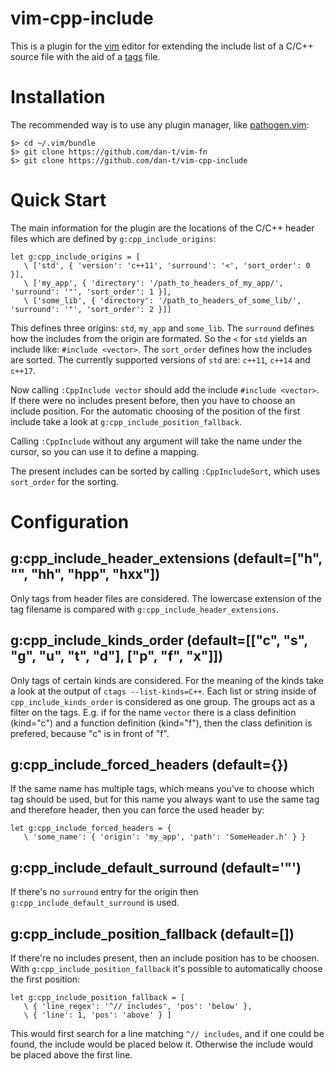 vim-cpp-include
===============

This is a plugin for the [vim](http://www.vim.org/) editor for extending the include
list of a C/C++ source file with the aid of a [tags](https://en.wikipedia.org/wiki/Ctags) file.

Installation
============

The recommended way is to use any plugin manager, like [pathogen.vim](<https://github.com/tpope/vim-pathogen/>):

    $> cd ~/.vim/bundle
    $> git clone https://github.com/dan-t/vim-fn
    $> git clone https://github.com/dan-t/vim-cpp-include

Quick Start
===========

The main information for the plugin are the locations of the C/C++ header files
which are defined by `g:cpp_include_origins`:

    let g:cpp_include_origins = [
       \ ['std', { 'version': 'c++11', 'surround': '<', 'sort_order': 0 }],
       \ ['my_app', { 'directory': '/path_to_headers_of_my_app/', 'surround': '"', 'sort_order': 1 }],
       \ ['some_lib', { 'directory': '/path_to_headers_of_some_lib/', 'surround': '"', 'sort_order': 2 }]]
 
This defines three origins: `std`, `my_app` and `some_lib`. The `surround` defines how the includes from
the origin are formated. So the `<` for `std` yields an include like: `#include <vector>`. The `sort_order`
defines how the includes are sorted. The currently supported versions of `std` are: `c++11`, `c++14` and `c++17`.

Now calling `:CppInclude vector` should add the include `#include <vector>`. If there were no includes present
before, then you have to choose an include position. For the automatic choosing of the position of the first include
take a look at `g:cpp_include_position_fallback`.

Calling `:CppInclude` without any argument will take the name under the cursor, so you can use it to define a mapping.

The present includes can be sorted by calling `:CppIncludeSort`, which uses `sort_order` for the sorting.

Configuration
=============

g:cpp_include_header_extensions (default=["h", "", "hh", "hpp", "hxx"])
-----------------------------------------------------------------------

Only tags from header files are considered. The lowercase extension of the tag filename is
compared with `g:cpp_include_header_extensions`.

g:cpp_include_kinds_order (default=[["c", "s", "g", "u", "t", "d"], ["p", "f", "x"]])
-------------------------------------------------------------------------------------

Only tags of certain kinds are considered. For the meaning of the kinds take a look at
the output of `ctags --list-kinds=C++`. Each list or string inside of `cpp_include_kinds_order`
is considered as one group. The groups act as a filter on the tags. E.g. if for the name
`vector` there is a class definition (kind="c") and a function definition (kind="f"), then
the class definition is prefered, because "c" is in front of "f".

g:cpp_include_forced_headers (default={})
-----------------------------------------

If the same name has multiple tags, which means you've to choose which tag should be used, but
for this name you always want to use the same tag and therefore header, then you can force
the used header by:

    let g:cpp_include_forced_headers = { 
       \ 'some_name': { 'origin': 'my_app', 'path': 'SomeHeader.h' } }

g:cpp_include_default_surround (default='"')
--------------------------------------------

If there's no `surround` entry for the origin then `g:cpp_include_default_surround` is used.

g:cpp_include_position_fallback (default=[])
--------------------------------------------

If there're no includes present, then an include position has to be choosen. With
`g:cpp_include_position_fallback` it's possible to automatically choose the first position:

    let g:cpp_include_position_fallback = [
       \ { 'line_regex': '^// includes', 'pos': 'below' },
       \ { 'line': 1, 'pos': 'above' } ]

This would first search for a line matching `^// includes`, and if one could be found, the
include would be placed below it. Otherwise the include would be placed above the first line.
